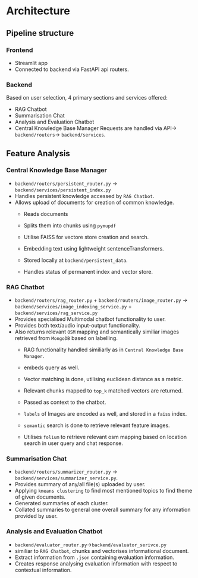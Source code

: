 # Architecture 
## Pipeline structure
### Frontend
- Streamlit app
- Connected to backend via FastAPI api routers.

### Backend
Based on user selection, 4 primary sections and services offered:
- RAG Chatbot
- Summarisation Chat
- Analysis and Evaluation Chatbot
- Central Knowledge Base Manager
Requests are handled via API-> `backend/routers`-> `backend/services`.

## Feature Analysis
### Central Knowledge Base Manager
- `backend/routers/persistent_router.py` -> `backend/services/persistent_index.py`
- Handles persistent knowledge accessed by `RAG Chatbot`.
- Allows upload of documents for creation of common knowledge.
    - Reads documents
    - Splits them into chunks using `pymupdf`
    - Utilise FAISS for vectore store creation and search.
    - Embedding text using lightweight sentenceTransformers.

    - Stored locally at `backend/persistent_data`.
    - Handles status of permanent index and vector store.
### RAG Chatbot
- `backend/routers/rag_router.py` + `backend/routers/image_router.py` -> `backend/services/image_indexing_service.py` + `backend/services/rag_service.py`
- Provides specialised Multimodal chatbot functionality to user.
- Provides both text/audio input-output functionality.
- Also returns relevant `OSM` mapping and semantically similiar images retrieved from `MongoDB` based on labelling.
    - RAG functionality handled similiarly as in `Central Knowledge Base Manager`.

    - embeds query as well.
    - Vector matching is done, utilising euclidean distance as a metric.
    - Relevant chunks mapped to `top_k` matched vectors are returned.
    - Passed as context to the chatbot.
    - `labels` of Images are encoded as well, and stored in a `faiss` index.
    - `semantic` search is done to retrieve relevant feature images.
    - Utilises `folium` to retrieve relevant osm mapping based on location search in user query and chat response.

### Summarisation Chat
- `backend/routers/summarizer_router.py` -> `backend/services/summarizer_service.py`.
- Provides summary of any/all file(s) uploaded by user.
- Applying `kmeans clustering` to find most mentioned topics to find theme of given documents.
- Generated summaries of each cluster.
- Collated summaries to general one overall summary for any information provided by user.

### Analysis and Evaluation Chatbot
- `backend/evaluator_router.py`->`backend/evaluator_serivce.py`
- similiar to `RAG Chatbot`, chunks and vectorises informational document.
- Extract information from `.json` containing evaluation information.
- Creates response analysing evaluation information with respect to contextual information.
